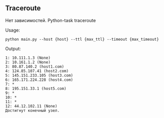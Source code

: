 ## Traceroute
Нет зависимостей.
Python-task traceroute

Usage:
```
python main.py --host {host} --ttl {max_ttl} --timeout {max_timeout}
```

Output:
```
1: 10.111.1.3 (None)
2: 10.161.1.2 (None)
3: 80.87.140.2 (host1.com)
4: 124.85.107.41 (host2.com)
5: 145.151.233.105 (host3.com)
6: 165.171.224.228 (host4.com)
7: *
8: 195.151.33.1 (host5.com)
9: *
10: *
11: *
12: 44.12.102.11 (None)
Достигнут конечный узел.
```
